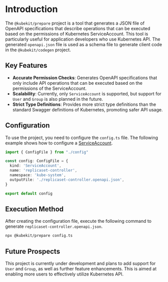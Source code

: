 # Introduction

The `@kubekit/prepare` project is a tool that generates a JSON file of OpenAPI specifications that describe operations that can be executed based on the permissions of Kubernetes ServiceAccount. This tool is particularly useful for application developers who use Kubernetes API. The generated `openapi.json` file is used as a schema file to generate client code in the `@kubekit/codegen` project.

## Key Features

- **Accurate Permission Checks**: Generates OpenAPI specifications that only include API operations that can be executed based on the permissions of the ServiceAccount.
- **Scalability**: Currently, only `ServiceAccount` is supported, but support for `User` and `Group` is also planned in the future.
- **Strict Type Definitions**: Provides more strict type definitions than the standard Swagger definitions of Kubernetes, promoting safer API usage.

## Configuration

To use the project, you need to configure the `config.ts` file. The following example shows how to configure a [ServiceAccount](file:///Users/kahiro/Documents/appthrust/kubekit-ts/packages/kubekit-prepare/README.md#3%2C22-3%2C22).

```typescript:config.ts
import { ConfigFile } from "./config"

const config: ConfigFile = {
  kind: 'ServiceAccount',
  name: 'replicaset-controller',
  namespace: 'kube-system',
  outputFile: './replicaset-controller.openapi.json',
}

export default config
```

## Execution Method

After creating the configuration file, execute the following command to generate `replicaset-controller.openapi.json`.

```bash
npx @kubekit/prepare config.ts
```

## Future Prospects

This project is currently under development and plans to add support for `User` and `Group`, as well as further feature enhancements. This is aimed at enabling more users to effectively utilize Kubernetes API.
